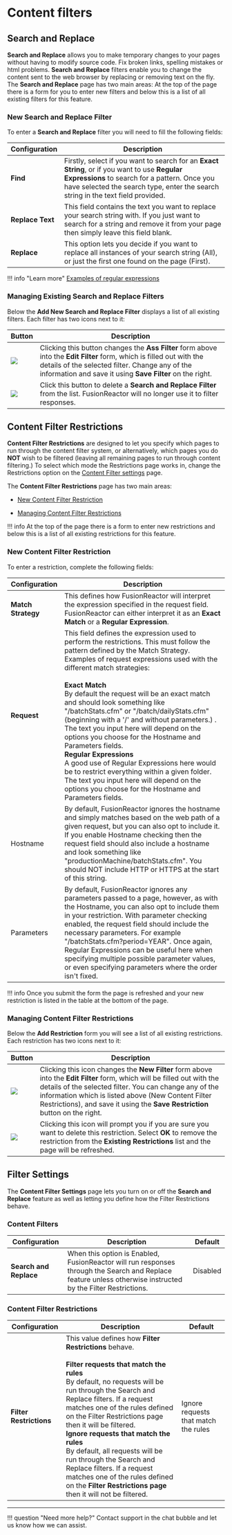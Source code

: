 # Content filters

## Search and Replace

**Search and Replace** allows you to make temporary changes to
your pages without having to modify source code. Fix broken links,
spelling mistakes or html problems. **Search and Replace** filters enable
you to change the content sent to the web browser by replacing or
removing text on the fly. The **Search and Replace** page has two main
areas: At the top of the page there is a form for you to enter new
filters and below this is a list of all existing filters for this
feature.

### New Search and Replace Filter

To enter a **Search and Replace** filter you will need to fill the following
fields:

|Configuration|Description|
|--- |--- |
|**Find**|Firstly, select if you want to search for an **Exact String**, or if you want to use **Regular Expressions** to search for a pattern. Once you have selected the search type, enter the search string in the text field provided.|
|**Replace Text**|This field contains the text you want to replace your search string with. If you just want to search for a string and remove it from your page then simply leave this field blank.|
|**Replace**|This option lets you decide if you want to replace all instances of your search string (All), or just the first one found on the page (First).|

!!! info "Learn more"
    [Examples of regular expressions](https://docs.oracle.com/javase/1.5.0/docs/api/java/util/regex/Pattern.html) 

### Managing Existing Search and Replace Filters

Below the **Add New Search and Replace Filter** displays a list of
all existing filters. Each filter has two icons next to it:

|Button|Description|
|--- |--- |
| ![](/frdocs/attachments/245550192/245550203.png) |Clicking this button changes the **Ass Filter** form above into the **Edit Filter** form, which is filled out with the details of the selected filter. Change any of the information and save it using **Save Filter** on the right.|
| ![](/frdocs/attachments/245550192/245550198.png) |Click this button to delete a **Search and Replace Filter** from the list. FusionReactor will no longer use it to filter responses.|

## Content Filter Restrictions

**Content Filter Restrictions** are designed to let you specify which pages
to run through the content filter system, or alternatively, which
pages you do **NOT** wish to be filtered (leaving all remaining pages to run
through content filtering.) To select which mode the Restrictions page
works in, change the Restrictions option on the [Content Filter settings](#filter-settings) page. 

The **Content Filter Restrictions** page has two main areas: 

* [New Content Filter Restriction](/Requests/Content-Filters/#new-content-filter-restriction)

* [Managing Content Filter Restrictions](/Requests/Content-Filters/#managing-content-filter-restrictions)

!!! info
    At the top of the page there is a form to enter new restrictions and below this is a list of all existing restrictions for this feature.


### New Content Filter Restriction

To enter a restriction, complete the following fields:

|Configuration|Description|
|--- |--- |
|**Match Strategy**|This defines how FusionReactor will interpret the expression specified in the request field. FusionReactor can either interpret it as an **Exact Match** or a **Regular Expression**.|
|**Request**|This field defines the expression used to perform the restrictions. This must follow the pattern defined by the Match Strategy.<br>Examples of request expressions used with the different match strategies:<br><br>**Exact Match**<br>By default the request will be an exact match and should look something like "/batchStats.cfm" or "/batch/dailyStats.cfm" (beginning with a '/' and without parameters.) . The text you input here will depend on the options you choose for the Hostname and Parameters fields.<br>**Regular Expressions**<br>A good use of Regular Expressions here would be to restrict everything within a given folder. The text you input here will depend on the options you choose for the Hostname and Parameters fields.|
|Hostname|By default, FusionReactor ignores the hostname and simply matches based on the web path of a given request, but you can also opt to include it. If you enable Hostname checking then the request field should also include a hostname and look something like "productionMachine/batchStats.cfm". You should NOT include HTTP or HTTPS at the start of this string.|
|Parameters|By default, FusionReactor ignores any parameters passed to a page, however, as with the Hostname, you can also opt to include them in your restriction. With parameter checking enabled, the request field should include the necessary parameters. For example "/batchStats.cfm?period=YEAR". Once again, Regular Expressions can be useful here when specifying multiple possible parameter values, or even specifying parameters where the order isn't fixed.|

!!! info
    Once you submit the form the page is refreshed and your new restriction is listed in the table at the bottom of the page.

### Managing Content Filter Restrictions

Below the **Add Restriction** form you will see a list of all existing
restrictions. Each restriction has two icons next to it:

|Button|Description|
|--- |--- |
| ![](/frdocs/attachments/245550228/245550260.png) |Clicking this icon changes the **New Filter** form above into the **Edit Filter** form, which will be filled out with the details of the selected filter. You can change any of the information which is listed above (New Content Filter Restrictions), and save it using the **Save Restriction** button on the right.|
| ![](/frdocs/attachments/245550228/245550245.png) |Clicking this icon will prompt you if you are sure you want to delete this restriction. Select **OK** to remove the restriction from the **Existing Restrictions** list and the page will be refreshed.|

## Filter Settings

The **Content Filter Settings** page lets you turn on or off the **Search and
Replace** feature as well as letting you define how the Filter Restrictions behave.

### Content Filters

|Configuration|Description|Default|
|--- |--- |--- |
|**Search and Replace**|When this option is Enabled, FusionReactor will run responses through the Search and Replace feature unless otherwise instructed by the Filter Restrictions.|Disabled|


### Content Filter Restrictions

|Configuration|Description|Default|
|--- |--- |--- |
|**Filter Restrictions**|This value defines how **Filter Restrictions** behave.<br><br>**Filter requests that match the rules**<br>By default, no requests will be run through the Search and Replace filters. If a request matches one of the rules defined on the Filter Restrictions page then it will be filtered.<br>**Ignore requests that match the rules**<br>By default, all requests will be run through the Search and Replace filters. If a request matches one of the rules defined on the **Filter Restrictions page** then it will not be filtered.|Ignore requests that match the rules|


___

!!! question "Need more help?"
    Contact support in the chat bubble and let us know how we can assist.